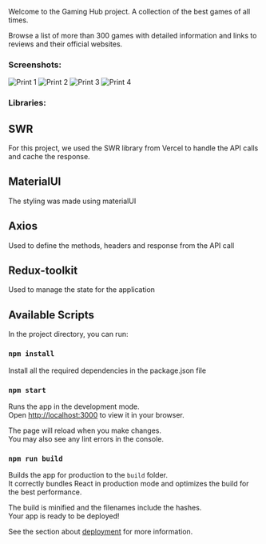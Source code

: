 
Welcome to the Gaming Hub project. A collection of the best games of all times.

Browse a list of more than 300 games with detailed information and links to reviews and their official websites.

### Screenshots:
![Print 1](https://github.com/gguelber/games-hub/assets/35288118/2b662644-9627-4555-a77e-5087d785090b)
![Print 2](https://github.com/gguelber/games-hub/assets/35288118/4623bef9-9bd6-403c-9096-88ac34e360fe)
![Print 3](https://github.com/gguelber/games-hub/assets/35288118/bd3080f4-cde5-4d4c-aa31-5299a762cd0a)
![Print 4](https://github.com/gguelber/games-hub/assets/35288118/36179fc4-6d6d-4b92-b14c-1f4527d0f2f7)

### Libraries:

## SWR

For this project, we used the SWR library from Vercel to handle the API calls and cache the response.

## MaterialUI

The styling was made using materialUI

## Axios

Used to define the methods, headers and response from the API call

## Redux-toolkit

Used to manage the state for the application

## Available Scripts

In the project directory, you can run:

### `npm install`

Install all the required dependencies in the package.json file

### `npm start`

Runs the app in the development mode.\
Open [http://localhost:3000](http://localhost:3000) to view it in your browser.

The page will reload when you make changes.\
You may also see any lint errors in the console.

### `npm run build`

Builds the app for production to the `build` folder.\
It correctly bundles React in production mode and optimizes the build for the best performance.

The build is minified and the filenames include the hashes.\
Your app is ready to be deployed!

See the section about [deployment](https://facebook.github.io/create-react-app/docs/deployment) for more information.
